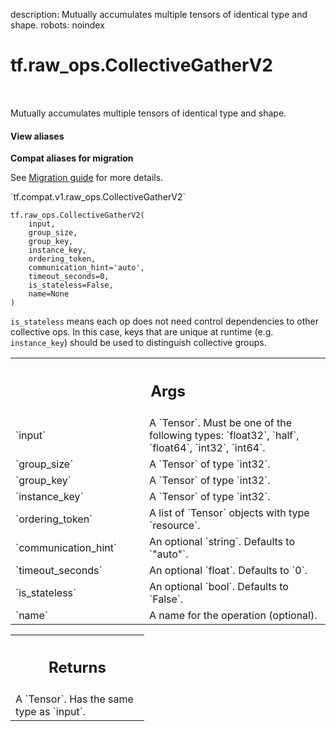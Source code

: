 description: Mutually accumulates multiple tensors of identical type and shape.
robots: noindex

# tf.raw_ops.CollectiveGatherV2

<!-- Insert buttons and diff -->

<table class="tfo-notebook-buttons tfo-api nocontent" align="left">

</table>



Mutually accumulates multiple tensors of identical type and shape.


<section class="expandable">
  <h4 class="showalways">View aliases</h4>
  <p>
<b>Compat aliases for migration</b>
<p>See
<a href="https://www.tensorflow.org/guide/migrate">Migration guide</a> for
more details.</p>
<p>`tf.compat.v1.raw_ops.CollectiveGatherV2`</p>
</p>
</section>

<pre class="devsite-click-to-copy prettyprint lang-py tfo-signature-link">
<code>tf.raw_ops.CollectiveGatherV2(
    input,
    group_size,
    group_key,
    instance_key,
    ordering_token,
    communication_hint=&#x27;auto&#x27;,
    timeout_seconds=0,
    is_stateless=False,
    name=None
)
</code></pre>



<!-- Placeholder for "Used in" -->

`is_stateless` means each op does not need control dependencies to other
collective ops. In this case, keys that are unique at runtime
(e.g. `instance_key`) should be used to distinguish collective groups.

<!-- Tabular view -->
 <table class="responsive fixed orange">
<colgroup><col width="214px"><col></colgroup>
<tr><th colspan="2"><h2 class="add-link">Args</h2></th></tr>

<tr>
<td>
`input`<a id="input"></a>
</td>
<td>
A `Tensor`. Must be one of the following types: `float32`, `half`, `float64`, `int32`, `int64`.
</td>
</tr><tr>
<td>
`group_size`<a id="group_size"></a>
</td>
<td>
A `Tensor` of type `int32`.
</td>
</tr><tr>
<td>
`group_key`<a id="group_key"></a>
</td>
<td>
A `Tensor` of type `int32`.
</td>
</tr><tr>
<td>
`instance_key`<a id="instance_key"></a>
</td>
<td>
A `Tensor` of type `int32`.
</td>
</tr><tr>
<td>
`ordering_token`<a id="ordering_token"></a>
</td>
<td>
A list of `Tensor` objects with type `resource`.
</td>
</tr><tr>
<td>
`communication_hint`<a id="communication_hint"></a>
</td>
<td>
An optional `string`. Defaults to `"auto"`.
</td>
</tr><tr>
<td>
`timeout_seconds`<a id="timeout_seconds"></a>
</td>
<td>
An optional `float`. Defaults to `0`.
</td>
</tr><tr>
<td>
`is_stateless`<a id="is_stateless"></a>
</td>
<td>
An optional `bool`. Defaults to `False`.
</td>
</tr><tr>
<td>
`name`<a id="name"></a>
</td>
<td>
A name for the operation (optional).
</td>
</tr>
</table>



<!-- Tabular view -->
 <table class="responsive fixed orange">
<colgroup><col width="214px"><col></colgroup>
<tr><th colspan="2"><h2 class="add-link">Returns</h2></th></tr>
<tr class="alt">
<td colspan="2">
A `Tensor`. Has the same type as `input`.
</td>
</tr>

</table>


